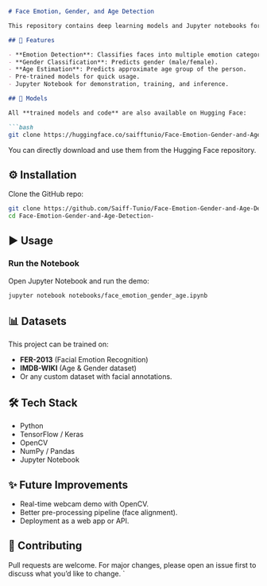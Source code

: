 ````markdown
# Face Emotion, Gender, and Age Detection

This repository contains deep learning models and Jupyter notebooks for detecting **facial emotions, gender, and age** from images or video streams.

## 🚀 Features

- **Emotion Detection**: Classifies faces into multiple emotion categories (e.g., happy, sad, angry, neutral, etc.).
- **Gender Classification**: Predicts gender (male/female).
- **Age Estimation**: Predicts approximate age group of the person.
- Pre-trained models for quick usage.
- Jupyter Notebook for demonstration, training, and inference.

## 📂 Models

All **trained models and code** are also available on Hugging Face:

```bash
git clone https://huggingface.co/saifftunio/Face-Emotion-Gender-and-Age-Detection
````

You can directly download and use them from the Hugging Face repository.

## ⚙️ Installation

Clone the GitHub repo:

```bash
git clone https://github.com/Saiff-Tunio/Face-Emotion-Gender-and-Age-Detection-.git
cd Face-Emotion-Gender-and-Age-Detection-
```

## ▶️ Usage

### Run the Notebook

Open Jupyter Notebook and run the demo:

```bash
jupyter notebook notebooks/face_emotion_gender_age.ipynb
```

## 📊 Datasets

This project can be trained on:

* **FER-2013** (Facial Emotion Recognition)
* **IMDB-WIKI** (Age & Gender dataset)
* Or any custom dataset with facial annotations.

## 🛠️ Tech Stack

* Python
* TensorFlow / Keras
* OpenCV
* NumPy / Pandas
* Jupyter Notebook

## ✨ Future Improvements

* Real-time webcam demo with OpenCV.
* Better pre-processing pipeline (face alignment).
* Deployment as a web app or API.

## 🤝 Contributing

Pull requests are welcome. For major changes, please open an issue first to discuss what you’d like to change.
`
